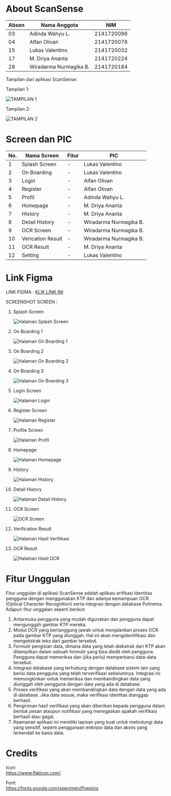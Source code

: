 # About ScanSense

| Absen | Nama Anggota           | NIM <br>   |
| ----- | ---------------------- | ---------- |
| 03    | Adinda Wahyu L.        | 2141720096 |
| 04    | Alfan Olivan           | 2141720078 |
| 15    | Lukas Valentino        | 2141720032 |
| 17    | M. Driya Ananta        | 2141720224 |
| 28    | Wiradarma Nurmagika B. | 2141720184 |

Tampilan dari aplikasi ScanSense:

Tampilan 1:

![TAMPILAN 1](https://cdn.discordapp.com/attachments/1125078229133295648/1168127332226183178/gif_1.gif?ex=6550a25a&is=653e2d5a&hm=3b30a65f25fb1368d724b8fd3d3e17b884e3ea8b79598da79ba1c1577a0cb77b)

Tampilan 2:

![TAMPILAN 2](https://cdn.discordapp.com/attachments/1125078229133295648/1168127348915314698/gif_2.gif?ex=6550a25e&is=653e2d5e&hm=3501135968538e181c25b3db267ef3b2bf6997bc8a1e35997a5ed680ad9408ab)

# Screen dan PIC

| No. | Nama Screen       | Fitur | PIC                    |
| --- | ----------------- | ----- | ---------------------- |
| 1   | Splash Screen     | -     | Lukas Valentino        |
| 2   | On Boarding       | -     | Lukas Valentino        |
| 3   | Login             | -     | Alfan Olivan           |
| 4   | Register          | -     | Alfan Olivan           |
| 5   | Profil            | -     | Adinda Wahyu L.        |
| 6   | Homepage          | -     | M. Driya Ananta        |
| 7   | History           | -     | M. Driya Ananta        |
| 8   | Detail History    | -     | Wiradarma Nurmagika B. |
| 9   | OCR Screen        | -     | Wiradarma Nurmagika B. |
| 10  | Verication Result | -     | Wiradarma Nurmagika B. |
| 11  | OCR Result        | -     | M. Driya Ananta        |
| 12  | Setting           | -     | Lukas Valentino        |

# Link Figma

LINK FIGMA : [KLIK LINK INI](https://www.figma.com/file/vDwGt144Wfs8eLNlxh7b7J/Mockup-OCR-KTP-2?type=design&node-id=0%3A1&mode=design&t=lAtKWJ9brqe514tR-1)

SCREENSHOT SCREEN :

1. Splash Screen

   ![Halaman Splash Screen](https://cdn.discordapp.com/attachments/1125078229133295648/1168131403100213269/WhatsApp_Image_2023-10-29_at_17.16.51.jpeg?ex=6550a625&is=653e3125&hm=65789f8613395470c3ac57df3bac4fceab7a16ae065f09302ce9de2dd8708b3f&)

2. On Boarding 1

   ![Halaman On Boarding 1](https://cdn.discordapp.com/attachments/1125078229133295648/1168125388300484749/WhatsApp_Image_2023-10-29_at_15.45.25_1.jpeg?ex=6550a08b&is=653e2b8b&hm=9f0aefc8d7399bbd6c35ca3e532f9bba7cc70585a5e68d1824b5b7d94c66b7f8&)

3. On Boarding 2

   ![Halaman On Boarding 2](https://cdn.discordapp.com/attachments/1125078229133295648/1168125388606672956/WhatsApp_Image_2023-10-29_at_15.45.25.jpeg?ex=6550a08b&is=653e2b8b&hm=9059b4a831117ada1a1cd1a41252162ea0862b844dc9afb47109acf9df535fec&)

4. On Boarding 3

   ![Halaman On Boarding 3](https://cdn.discordapp.com/attachments/1125078229133295648/1168125387646173285/WhatsApp_Image_2023-10-29_at_15.45.24_2.jpeg?ex=6550a08b&is=653e2b8b&hm=7595e0c8cf26d5867c008f39c18a5732ef73ad4538c4874d49fe6398ec8ea82d&)

5. Login Screen

   ![Halaman Login](https://cdn.discordapp.com/attachments/1125078229133295648/1168125387272892527/WhatsApp_Image_2023-10-29_at_15.45.24_1.jpeg?ex=6550a08b&is=653e2b8b&hm=0ae4b30fe41fe674dd7474c98a556b16e5807a61320b16f74746da22f9cc30f7&)

6. Register Screen

   ![Halaman Register](https://cdn.discordapp.com/attachments/1125078229133295648/1168125387981721611/WhatsApp_Image_2023-10-29_at_15.45.24.jpeg?ex=6550a08b&is=653e2b8b&hm=7701e4599f8855b6f9e1cb07c61b7ea5d06d66da274dea646e6d20600bed6518&)

7. Profile Screen

   ![Halaman Profil](https://cdn.discordapp.com/attachments/1125078229133295648/1168125386253676574/WhatsApp_Image_2023-10-29_at_15.45.23_1.jpeg?ex=6550a08a&is=653e2b8a&hm=ab483144977864a302f27bc7cd5e1e090e427ee05a296c56e4018a0e94cd479f&)

8. Homepage

   ![Halaman Homepage](https://cdn.discordapp.com/attachments/1125078229133295648/1168125386664706160/WhatsApp_Image_2023-10-29_at_15.45.23_2.jpeg?ex=6550a08a&is=653e2b8a&hm=d1c277f66eef4ccdde8fd8388dbe7d02cbe4844f6acea0dac79e585d68718883&)

9. History

   ![Halaman History](https://cdn.discordapp.com/attachments/1125078229133295648/1168142639204401264/WhatsApp_Image_2023-10-29_at_17.49.07.jpeg?ex=6550b09c&is=653e3b9c&hm=02ccd0b681229bb9f9cc580c2abb7818b905c0c98236be089996ddb6267f1c86&)

10. Detail History

    ![Halaman Detail History](https://cdn.discordapp.com/attachments/1125078229133295648/1168130684477526146/WhatsApp_Image_2023-10-29_at_17.09.54.jpeg?ex=6550a579&is=653e3079&hm=6dd51cff9b2816709481f8a2bc7bdf9dea2f65fe0e12358c835c890a32779355&)

11. OCR Screen

    ![OCR Screen](https://cdn.discordapp.com/attachments/1125078229133295648/1168125386962505828/WhatsApp_Image_2023-10-29_at_15.45.23.jpeg?ex=6550a08a&is=653e2b8a&hm=05352876e4c708d84b51fe99b4ec47efa157d260c9a3e10b11e9403422c054b5&)

12. Verification Result

    ![Halaman Hasil Verifikasi](https://cdn.discordapp.com/attachments/1125078229133295648/1168125389005140090/WhatsApp_Image_2023-10-29_at_15.45.22_1.jpeg?ex=6550a08b&is=653e2b8b&hm=f68c46ee7fa5194b027c834e8c5d669e264f3fe1c439c0a03871a5eb90403f08&)

13. OCR Result

    ![Halaman Hasil OCR](https://cdn.discordapp.com/attachments/1125078229133295648/1168125389298729020/WhatsApp_Image_2023-10-29_at_15.45.22.jpeg?ex=6550a08b&is=653e2b8b&hm=ae64e4ec44f8ecebdaf68e3c1aec30b3ecef29cffeb3e1f5102994a1092d5458&)

# Fitur Unggulan

Fitur unggulan di aplikasi ScanSense adalah aplikasi erifikasi identitas pengguna dengan menggunakan KTP dan adanya kemampuan OCR (Optical Character Recognition) serta integrasi dengan database Polinema. Adapun fitur unggalan seperti berikut:

1. Antarmuka pengguna yang mudah digunakan dan pengguna dapat mengunggah gambar KTP mereka.
2. Modul OCR yang bertanggung jawab untuk menjalankan proses OCR pada gambar KTP yang diunggah. Hal ini akan mengidentifikasi dan mengekstrak teks dari gambar tersebut.
3. Formulir pengisian data, dimana data yang telah diekstrak dari KTP akan ditampilkan dalam sebuah formulir yang bisa diedit oleh pengguna. Pengguna dapat memeriksa dan (jika perlu) memperbarui data-data tersebut.
4. Integrasi database yang terhubung dengan database sistem lain yang berisi data pengguna yang telah terverifikasi sebelumnya. Integrasi ini memungkinkan untuk memeriksa dan membandingkan data yang diunggah oleh pengguna dengan data yang ada di database.
5. Proses verifikasi yang akan membandingkan data dengan data yang ada di database. Jika data sesuai, maka verifikasi identitas dianggap berhasil.
6. Pengiriman hasil verifikasi yang akan diberikan kepada pengguna dalam bentuk pesan ataupun notifikasi yang menegaskan apakah verifikasi berhasil atau gagal.
7. Keamanan aplikasi ini memiliki lapisan yang kuat untuk melindungi data yang sensitif, seperti penggunaan enkripsi data dan akses yang terkendali ke basis data.

# Credits

Icon:<br>
https://www.flaticon.com/

Font: <br>
https://fonts.google.com/specimen/Poppins
